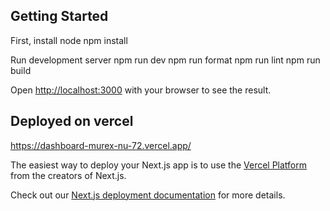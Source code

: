 ## Getting Started

First, install node
npm install

Run development server
npm run dev
npm run format
npm run lint
npm run build

Open [http://localhost:3000](http://localhost:3000) with your browser to see the result. 

## Deployed on vercel
https://dashboard-murex-nu-72.vercel.app/

The easiest way to deploy your Next.js app is to use the [Vercel Platform](https://vercel.com/new?utm_medium=default-template&filter=next.js&utm_source=create-next-app&utm_campaign=create-next-app-readme) from the creators of Next.js.

Check out our [Next.js deployment documentation](https://nextjs.org/docs/app/building-your-application/deploying) for more details.
